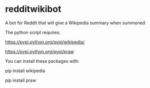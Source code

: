 # redditwikibot
A bot for Reddit that will give a Wikipedia summary when summoned

The python script requires:

https://pypi.python.org/pypi/wikipedia/

https://pypi.python.org/pypi/praw

You can install these packages with:

pip install wikipedia

pip install praw
